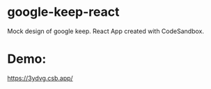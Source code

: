 # google-keep-react
Mock design of google keep.
React App created with CodeSandbox.

# Demo:
https://3ydvg.csb.app/
